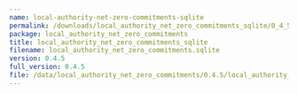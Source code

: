 ```yaml
---
name: local-authority-net-zero-commitments-sqlite
permalink: /downloads/local_authority_net_zero_commitments_sqlite/0_4_5
package: local_authority_net_zero_commitments
title: local_authority_net_zero_commitments_sqlite
filename: local_authority_net_zero_commitments.sqlite
version: 0.4.5
full_version: 0.4.5
file: /data/local_authority_net_zero_commitments/0.4.5/local_authority_net_zero_commitments.sqlite
---
```

